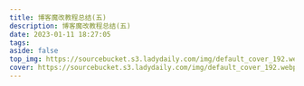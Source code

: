 ```yaml
---
title: 博客魔改教程总结(五)
description: 博客魔改教程总结(五)
date: 2023-01-11 18:27:05
tags:
aside: false
top_img: https://sourcebucket.s3.ladydaily.com/img/default_cover_192.webp
cover: https://sourcebucket.s3.ladydaily.com/img/default_cover_192.webp
---
```


